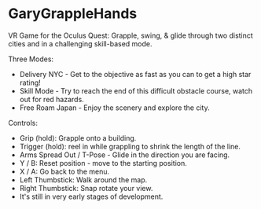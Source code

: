 # GaryGrappleHands
VR Game for the Oculus Quest: Grapple, swing, & glide through two distinct cities and in a challenging skill-based mode.

Three Modes:
- Delivery NYC - Get to the objective as fast as you can to get a high star rating!
- Skill Mode - Try to reach the end of this difficult obstacle course, watch out for red hazards.
- Free Roam Japan - Enjoy the scenery and explore the city.

Controls:
- Grip (hold): Grapple onto a building.
- Trigger (hold): reel in while grappling to shrink the length of the line.
- Arms Spread Out / T-Pose - Glide in the direction you are facing.
- Y / B: Reset position - move to the starting position.
- X / A: Go back to the menu.
- Left Thumbstick: Walk around the map.
- Right Thumbstick: Snap rotate your view.
- It's still in very early stages of development.
